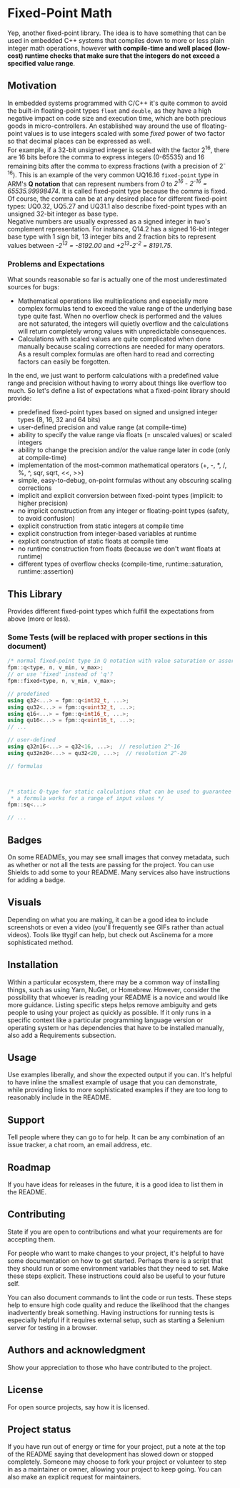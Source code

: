 # Fixed-Point Math

Yep, another fixed-point library. The idea is to have something that can be used in embedded C++ systems that compiles down to more or less plain integer math operations, however **with compile-time and well placed (low-cost) runtime checks that make sure that the integers do not exceed a specified value range**.

## Motivation

In embedded systems programmed with C/C++ it's quite common to avoid the built-in floating-point types `float` and `double`, as they have a high negative impact on code size and execution time, which are both precious goods in micro-controllers. An established way around the use of floating-point values is to use integers scaled with some *fixed* power of two factor so that decimal places can be expressed as well.  
For example, if a 32-bit unsigned integer is scaled with the factor 2<sup>16</sup>, there are 16 bits before the comma to express integers (0-65535) and 16 remaining bits after the comma to express fractions (with a precision of 2<sup>-16</sup>). This is an example of the very common UQ16.16 `fixed-point` type in ARM's **Q notation** that can represent numbers from *0* to *2<sup>16</sup> - 2<sup>-16</sup> = 65535.99998474*. It is called fixed-point type because the comma is fixed. Of course, the comma can be at any desired place for different fixed-point types: UQ0.32, UQ5.27 and UQ31.1 also describe fixed-point types with an unsigned 32-bit integer as base type.  
Negative numbers are usually expressed as a signed integer in two's complement representation. For instance, Q14.2 has a signed 16-bit integer base type with 1 sign bit, 13 integer bits and 2 fraction bits to represent values between *-2<sup>13</sup> = -8192.00* and *+2<sup>13</sup>-2<sup>-2</sup> = 8191.75*.

### Problems and Expectations

What sounds reasonable so far is actually one of the most underestimated sources for bugs:
- Mathematical operations like multiplications and especially more complex formulas tend to exceed the value range of the underlying base type quite fast. When no overflow check is performed and the values are not saturated, the integers will quietly overflow and the calculations will return completely wrong values with unpredictable consequences.
- Calculations with scaled values are quite complicated when done manually because scaling corrections are needed for many operators. As a result complex formulas are often hard to read and correcting factors can easily be forgotten.

In the end, we just want to perform calculations with a predefined value range and precision without having to worry about things like overflow too much. So let's define a list of expectations what a fixed-point library should provide:

- predefined fixed-point types based on signed and unsigned integer types (8, 16, 32 and 64 bits)
- user-defined precision and value range (at compile-time)
- ability to specify the value range via floats (= unscaled values) or scaled integers
- ability to change the precision and/or the value range later in code (only at compile-time)
- implementation of the most-common mathematical operators (+, -, *, /, %, ^, sqr, sqrt, <<, >>)
- simple, easy-to-debug, on-point formulas without any obscuring scaling corrections
- implicit and explicit conversion between fixed-point types (implicit: to higher precision)
- no implicit construction from any integer or floating-point types (safety, to avoid confusion)
- explicit construction from static integers at compile time
- explicit construction from integer-based variables at runtime
- explicit construction of static floats at compile time
- no runtime construction from floats (because we don't want floats at runtime)
- different types of overflow checks (compile-time, runtime::saturation, runtime::assertion)

## This Library

Provides different fixed-point types which fulfill the expectations from above (more or less).

### Some Tests (will be replaced with proper sections in this document)

````C++
/* normal fixed-point type in Q notation with value saturation or assertion at runtime */
fpm::q<type, n, v_min, v_max>;
// or use 'fixed' instead of 'q'?
fpm::fixed<type, n, v_min, v_max>;

// predefined
using q32<...> = fpm::q<int32_t, ...>;
using qu32<...> = fpm::q<uint32_t, ...>;
using q16<...> = fpm::q<int16_t, ...>;
using qu16<...> = fpm::q<uint16_t, ...>;
// ...

// user-defined
using q32n16<...> = q32<16, ...>;  // resolution 2^-16
using qu32n20<...> = qu32<20, ...>;  // resolution 2^-20

// formulas



/* static Q-type for static calculations that can be used to guarantee at compile time that
 * a formula works for a range of input values */
fpm::sq<...>

// ...
````


## Badges
On some READMEs, you may see small images that convey metadata, such as whether or not all the tests are passing for the project. You can use Shields to add some to your README. Many services also have instructions for adding a badge.

## Visuals
Depending on what you are making, it can be a good idea to include screenshots or even a video (you'll frequently see GIFs rather than actual videos). Tools like ttygif can help, but check out Asciinema for a more sophisticated method.

## Installation
Within a particular ecosystem, there may be a common way of installing things, such as using Yarn, NuGet, or Homebrew. However, consider the possibility that whoever is reading your README is a novice and would like more guidance. Listing specific steps helps remove ambiguity and gets people to using your project as quickly as possible. If it only runs in a specific context like a particular programming language version or operating system or has dependencies that have to be installed manually, also add a Requirements subsection.

## Usage
Use examples liberally, and show the expected output if you can. It's helpful to have inline the smallest example of usage that you can demonstrate, while providing links to more sophisticated examples if they are too long to reasonably include in the README.

## Support
Tell people where they can go to for help. It can be any combination of an issue tracker, a chat room, an email address, etc.

## Roadmap
If you have ideas for releases in the future, it is a good idea to list them in the README.

## Contributing
State if you are open to contributions and what your requirements are for accepting them.

For people who want to make changes to your project, it's helpful to have some documentation on how to get started. Perhaps there is a script that they should run or some environment variables that they need to set. Make these steps explicit. These instructions could also be useful to your future self.

You can also document commands to lint the code or run tests. These steps help to ensure high code quality and reduce the likelihood that the changes inadvertently break something. Having instructions for running tests is especially helpful if it requires external setup, such as starting a Selenium server for testing in a browser.

## Authors and acknowledgment
Show your appreciation to those who have contributed to the project.

## License
For open source projects, say how it is licensed.

## Project status
If you have run out of energy or time for your project, put a note at the top of the README saying that development has slowed down or stopped completely. Someone may choose to fork your project or volunteer to step in as a maintainer or owner, allowing your project to keep going. You can also make an explicit request for maintainers.
